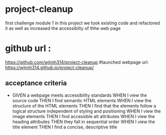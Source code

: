 # project-cleanup
first challenge module 1
in this project we took existing code and refactored it as well as increased the accessibilty of thhe web page
# github url : 
https://github.com/wjimh314/project-cleanup
#launched webpage url:
https://wjimh314.github.io/project-cleanup/
## acceptance criteria
* GIVEN a webpage meets accessibility standards
WHEN I view the source code
THEN I find semantic HTML elements
WHEN I view the structure of the HTML elements
THEN I find that the elements follow a logical structure independent of styling and positioning
WHEN I view the image elements
THEN I find accessible alt attributes
WHEN I view the heading attributes
THEN they fall in sequential order
WHEN I view the title element
THEN I find a concise, descriptive title